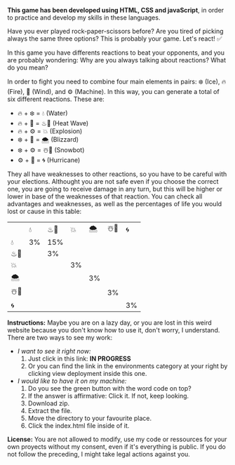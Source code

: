 <strong>This game has been developed using HTML, CSS and javaScript</strong>, in order to practice and develop my skills in these languages.

Have you ever played rock-paper-scissors before? Are you tired of picking always the same three options? This is probably your game. Let's react! ✅

In this game you have differents reactions to beat your opponents, and you are probably wondering: Why are you always talking about reactions? What do you mean?

In order to fight you need to combine four main elements in pairs: ❄️ (Ice), 🔥 (Fire), 🍃 (Wind), and ⚙️ (Machine). In this way, you can generate a total of six different reactions. These are:

<ul>
    <li>🔥 + ❄️ = 💧 (Water)</li>
    <li>🔥 + 🍃 = ♨💨 (Heat Wave)</li>
    <li>🔥 + ⚙️ = 💥 (Explosion)</li>
    <li>❄️ + 🍃 = 🌨️ (Blizzard)</li>
    <li>❄️ + ⚙️ = ☃️🤖 (Snowbot)</li>
    <li>⚙️ + 🍃 = 🌀 (Hurricane)</li>
</ul>

They all have weaknesses to other reactions, so you have to be careful with your elections. Althought you are not safe even if you choose the correct one, you are going to receive damage in any turn, but this will be higher or lower in base of the weaknesses of that reaction. You can check all advantages and weaknesses, as well as the percentages of life you would lost or cause in this table: 

<table>
    <tr>
        <td></td>
        <td>💧</td>
        <td>♨💨</td>
        <td>💥</td>
        <td>🌨️</td>
        <td>☃️🤖</td>
        <td>🌀</td>
    </tr>
    <tr>
        <td>💧</td>
        <td>3%</td>
        <td>15%</td>
        <td></td>
        <td></td>
        <td></td>
        <td></td>
    </tr>
    <tr>
        <td>♨💨</td>
        <td></td>
        <td>3%</td>
        <td></td>
        <td></td>
        <td></td>
        <td></td>
    </tr>
    <tr>
        <td>💥</td>
        <td></td>
        <td></td>
        <td>3%</td>
        <td></td>
        <td></td>
        <td></td>
    </tr>
    <tr>
        <td>🌨️</td>
        <td></td>
        <td></td>
        <td></td>
        <td>3%</td>
        <td></td>
        <td></td>
    </tr>
    <tr>
        <td>☃️🤖</td>
        <td></td>
        <td></td>
        <td></td>
        <td></td>
        <td>3%</td>
        <td></td>
    </tr>
    <tr>
        <td>🌀</td>
        <td></td>
        <td></td>
        <td></td>
        <td></td>
        <td></td>
        <td>3%</td>
    </tr>
</table>

<strong>Instructions:</strong> Maybe you are on a lazy day, or you are lost in this weird website because you don't know how to use it, don't worry, I understand.
There are two ways to see my work:
<ul>
    <li>
        <em>I want to see it right now:</em>
        <ol>
            <li>Just click in this link: <strong>IN PROGRESS</strong></li>
            <li>Or you can find the link in the environments category at your right by clicking view deployment inside this one.</li>
        </ol>
    </li>
    <li>
        <em>I would like to have it on my machine:</em>
        <ol>
            <li>Do you see the green button with the word code on top?</li>
            <li>If the answer is affirmative: Click it. If not, keep looking.</li>
            <li>Download zip.</li>
            <li>Extract the file.</li>
            <li>Move the directory to your favourite place.</li>
            <li>Click the index.html file inside of it.</li>
        </ol>
    </li>
</ul>
<strong>License:</strong> You are not allowed to modify, use my code or ressources for your own proyects without my consent, even if it's everything is public.
If you do not follow the preceding, I might take legal actions against you.